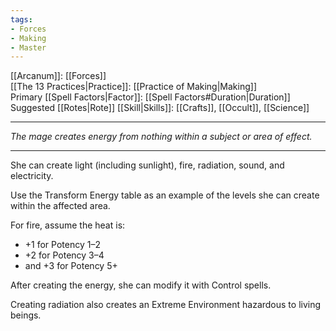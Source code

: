 ```yaml
---
tags:
- Forces
- Making
- Master
---
```


[[Arcanum]]: [[Forces]]\
[[The 13 Practices|Practice]]: [[Practice of Making|Making]]\
Primary [[Spell Factors|Factor]]: [[Spell Factors#Duration|Duration]]\
Suggested [[Rotes|Rote]] [[Skill|Skills]]: [[Crafts]], [[Occult]], [[Science]]

---

_The mage creates energy from nothing within a subject or area of effect._

---

She can create light (including sunlight), fire, radiation, sound, and electricity.

Use the Transform Energy table as an example of the levels she can create within the affected area.

For fire, assume the heat is:
- +1 for Potency 1–2
- +2 for Potency 3–4
- and +3 for Potency 5+

After creating the energy, she can modify it with Control spells.

Creating radiation also creates an Extreme Environment hazardous to living beings.
